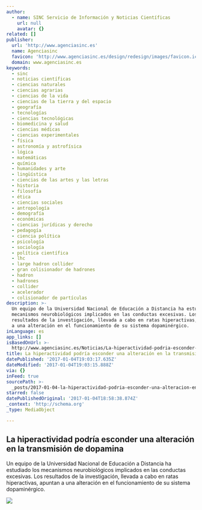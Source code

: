 ```yaml
---
author:
  - name: SINC Servicio de Información y Noticias Científicas
    url: null
    avatar: {}
related: []
publisher:
  url: 'http://www.agenciasinc.es'
  name: Agenciasinc
  favicon: 'http://www.agenciasinc.es/design/redesign/images/favicon.ico'
  domain: www.agenciasinc.es
keywords:
  - sinc
  - noticias científicas
  - ciencias naturales
  - ciencias agrarias
  - ciencias de la vida
  - ciencias de la tierra y del espacio
  - geografía
  - tecnologías
  - ciencias tecnológicas
  - biomedicina y salud
  - ciencias médicas
  - ciencias experimentales
  - física
  - astronomía y astrofísica
  - lógica
  - matemáticas
  - química
  - humanidades y arte
  - lingüística
  - ciencias de las artes y las letras
  - historia
  - filosofía
  - ética
  - ciencias sociales
  - antropología
  - demografía
  - económicas
  - ciencias jurídicas y derecho
  - pedagogía
  - ciencia política
  - psicología
  - sociología
  - política científica
  - lhc
  - large hadron collider
  - gran colisionador de hadrones
  - hadron
  - hadrones
  - collider
  - acelerador
  - colisionador de partículas
description: >-
  Un equipo de la Universidad Nacional de Educación a Distancia ha estudiado los
  mecanismos neurobiológicos implicados en las conductas excesivas. Los
  resultados de la investigación, llevada a cabo en ratas hiperactivas, apuntan
  a una alteración en el funcionamiento de su sistema dopaminérgico.
inLanguage: es
app_links: []
isBasedOnUrl: >-
  http://www.agenciasinc.es/Noticias/La-hiperactividad-podria-esconder-una-alteracion-en-la-transmision-de-dopamina
title: La hiperactividad podría esconder una alteración en la transmisión de dopamina
datePublished: '2017-01-04T19:03:17.635Z'
dateModified: '2017-01-04T19:03:15.888Z'
via: {}
inFeed: true
sourcePath: >-
  _posts/2017-01-04-la-hiperactividad-podria-esconder-una-alteracion-en-la-trans.md
starred: false
datePublishedOriginal: '2017-01-04T18:58:38.874Z'
_context: 'http://schema.org'
_type: MediaObject

---
```

<article style=""><h1>La hiperactividad podría esconder una alteración en la transmisión de dopamina</h1><p>Un equipo de la Universidad Nacional de Educación a Distancia ha estudiado los mecanismos neurobiológicos implicados en las conductas excesivas. Los resultados de la investigación, llevada a cabo en ratas hiperactivas, apuntan a una alteración en el funcionamiento de su sistema dopaminérgico.</p><img src="http://www.agenciasinc.es/var/ezwebin_site/storage/images/noticias/la-hiperactividad-podria-esconder-una-alteracion-en-la-transmision-de-dopamina/5890324-1-esl-MX/La-hiperactividad-podria-esconder-una-alteracion-en-la-transmision-de-dopamina.jpg" /></article>